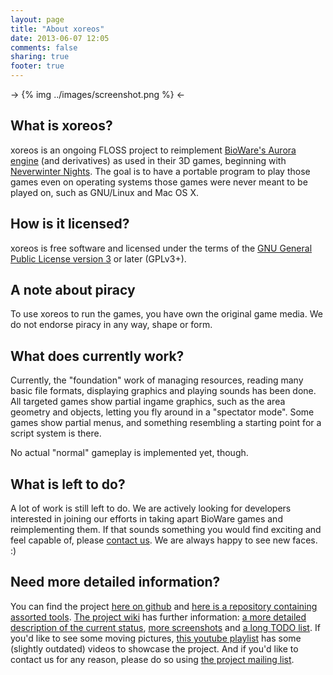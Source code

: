 ```yaml
---
layout: page
title: "About xoreos"
date: 2013-06-07 12:05
comments: false
sharing: true
footer: true
---
```


-> {% img ../images/screenshot.png %} <-

## <a id="whatis"></a>What is xoreos?

xoreos is an ongoing FLOSS project to reimplement [BioWare's Aurora engine](https://en.wikipedia.org/wiki/BioWare#Aurora_Engine) (and derivatives) as used in their 3D games, beginning with [Neverwinter Nights](https://en.wikipedia.org/wiki/Neverwinter_Nights). The goal is to have a portable program to play those games even on operating systems those games were never meant to be played on, such as GNU/Linux and Mac OS X.

## <a id="license"></a>How is it licensed?

xoreos is free software and licensed under the terms of the [GNU General Public License version 3](https://github.com/xoreos/xoreos/blob/master/COPYING) or later (GPLv3+).

## <a id="piracy"></a>A note about piracy

To use xoreos to run the games, you have own the original game media. We do not endorse piracy in any way, shape or form.

## <a id="currentstatus"></a>What does currently work?

Currently, the "foundation" work of managing resources, reading many basic file formats, displaying graphics and playing sounds has been done. All targeted games show partial ingame graphics, such as the area geometry and objects, letting you fly around in a "spectator mode". Some games show partial menus, and something resembling a starting point for a script system is there.

No actual "normal" gameplay is implemented yet, though.

## <a id="workleft"></a>What is left to do?

A lot of work is still left to do. We are actively looking for developers interested in joining our efforts in taking apart BioWare games and reimplementing them. If that sounds something you would find exciting and feel capable of, please [contact us](https://wiki.xoreos.org/index.php?title=Contact_us). We are always happy to see new faces. :)

## <a id="detailedinfo"></a>Need more detailed information?

You can find the project [here on github](https://github.com/xoreos/xoreos) and [here is a repository containing assorted tools](https://github.com/xoreos/xoreos-tools). [The project wiki](https://wiki.xoreos.org/) has further information: [a more detailed description of the current status](https://wiki.xoreos.org/index.php?title=Games), [more screenshots](/screenshots/index.html) and [a long TODO list](https://wiki.xoreos.org/index.php?title=TODO). If you'd like to see some moving pictures, [this youtube playlist](https://www.youtube.com/playlist?list=PLNwbUoah6frK3PPzuUzf1qCYmSfUA4rW3&feature=mh_lolz) has some (slightly outdated) videos to showcase the project. And if you'd like to contact us for any reason, please do so using [the project mailing list](https://xoreos.org/mailman/listinfo/xoreos-devel).
